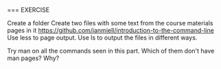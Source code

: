 === EXERCISE

Create a folder
Create two files with some text from the course materials pages in it
https://github.com/ianmiell/introduction-to-the-command-line
Use less to page output.
Use ls to output the files in different ways.

Try man on all the commands seen in this part. Which of them don't have man pages? Why?

